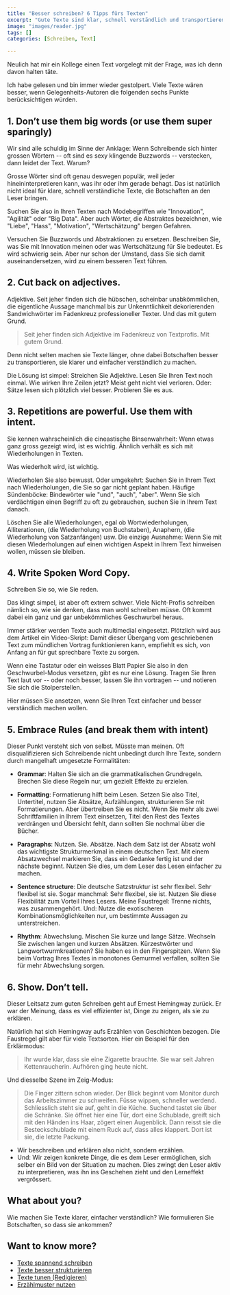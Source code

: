 ```yaml
---
title: "Besser schreiben? 6 Tipps fürs Texten"
excerpt: "Gute Texte sind klar, schnell verständlich und transportieren Botschaften. Doch wie kommt man zu solchen Texten?"
image: "images/reader.jpg"
tags: []
categories: [Schreiben, Text]

---
```


Neulich hat mir ein Kollege einen Text vorgelegt mit der Frage, was ich denn davon halten täte. 

Ich habe gelesen und bin immer wieder gestolpert. Viele Texte wären besser, wenn Gelegenheits-Autoren die folgenden sechs Punkte berücksichtigen würden.

## 1. Don’t use them big words (or use them super sparingly)

Wir sind alle schuldig im Sinne der Anklage: Wenn Schreibende sich hinter grossen Wörtern -- oft sind es sexy klingende Buzzwords -- verstecken, dann leidet der Text. Warum?

Grosse Wörter sind oft genau deswegen populär, weil jeder hineininterpretieren kann, was ihr oder ihm gerade behagt. Das ist natürlich nicht ideal für klare, schnell verständliche Texte, die Botschaften an den Leser bringen.

Suchen Sie also in Ihren Texten nach Modebegriffen wie "Innovation", "Agilität" oder "Big Data". Aber auch Wörter, die Abstraktes bezeichnen, wie "Liebe", "Hass", "Motivation", "Wertschätzung" bergen Gefahren. 

Versuchen Sie Buzzwords und Abstraktionen zu ersetzen. Beschreiben Sie, was Sie mit Innovation meinen oder was Wertschätzung für Sie bedeutet. Es wird schwierig sein. Aber nur schon der Umstand, dass Sie sich damit auseinandersetzen, wird zu einem besseren Text führen.

## 2. Cut back on adjectives.

Adjektive. Seit jeher finden sich die hübschen, scheinbar unabkömmlichen, die eigentliche Aussage manchmal bis zur Unkenntlichkeit dekorierenden Sandwichwörter im Fadenkreuz professioneller Texter. Und das mit gutem Grund.

> Seit jeher finden sich Adjektive im Fadenkreuz von Textprofis. Mit gutem Grund. 

Denn nicht selten machen sie Texte länger, ohne dabei Botschaften besser zu transportieren, sie klarer und einfacher verständlich zu machen.

Die Lösung ist simpel: Streichen Sie Adjektive. Lesen Sie Ihren Text noch einmal. Wie wirken Ihre Zeilen jetzt? Meist geht nicht viel verloren. Oder: Sätze lesen sich plötzlich viel besser. Probieren Sie es aus.

## 3. Repetitions are powerful. Use them with intent.

Sie kennen wahrscheinlich die cineastische Binsenwahrheit: Wenn etwas ganz gross gezeigt wird, ist es wichtig. Ähnlich verhält es sich mit Wiederholungen in Texten.

Was wiederholt wird, ist wichtig.

Wiederholen Sie also bewusst. Oder umgekehrt: Suchen Sie in Ihrem Text nach Wiederholungen, die Sie so gar nicht geplant haben. Häufige Sündenböcke: Bindewörter wie "und", "auch", "aber". Wenn Sie sich verdächtigen einen Begriff zu oft zu gebrauchen, suchen Sie in Ihrem Text danach. 

Löschen Sie alle Wiederholungen, egal ob Wortwiederholungen, Alliterationen, (die Wiederholung von Buchstaben), Anaphern, (die Wiederholung von Satzanfängen) usw. Die einzige Ausnahme: Wenn Sie mit diesen Wiederholungen auf einen wichtigen Aspekt in Ihrem Text hinweisen wollen, müssen sie bleiben.

## 4. Write Spoken Word Copy.

Schreiben Sie so, wie Sie reden.

Das klingt simpel, ist aber oft extrem schwer. Viele Nicht-Profis schreiben nämlich so, wie sie denken, dass man wohl schreiben müsse. Oft kommt dabei ein ganz und gar unbekömmliches Geschwurbel heraus. 

Immer stärker werden Texte auch multimedial eingesetzt. Plötzlich wird aus dem Artikel ein Video-Skript: Damit dieser Übergang vom geschriebenen Text zum mündlichen Vortrag funktionieren kann, empfiehlt es sich, von Anfang an für gut sprechbare Texte zu sorgen.

Wenn eine Tastatur oder ein weisses Blatt Papier Sie also in den Geschwurbel-Modus versetzen, gibt es nur eine Lösung. Tragen Sie Ihren Text laut vor -- oder noch besser, lassen Sie ihn vortragen -- und notieren Sie sich die Stolperstellen. 

Hier müssen Sie ansetzen, wenn Sie Ihren Text einfacher und besser verständlich machen wollen.


## 5. Embrace Rules (and break them with intent)

Dieser Punkt versteht sich von selbst. Müsste man meinen. Oft disqualifizieren sich Schreibende nicht unbedingt durch Ihre Texte, sondern durch mangelhaft umgesetzte Formalitäten:

- **Grammar**: Halten Sie sich an die grammatikalischen Grundregeln. Brechen Sie diese Regeln nur, um gezielt Effekte zu erzielen.

- **Formatting**: Formatierung hilft beim Lesen. Setzen Sie also Titel, Untertitel, nutzen Sie Absätze, Aufzählungen, strukturieren Sie mit Formatierungen. Aber übertreiben Sie es nicht. Wenn Sie mehr als zwei Schriftfamilien in Ihrem Text einsetzen, Titel den Rest des Textes verdrängen und Übersicht fehlt, dann sollten Sie nochmal über die Bücher. 

- **Paragraphs**: Nutzen. Sie. Absätze. Nach dem Satz ist der Absatz wohl das wichtigste Strukturmerkmal in einem deutschen Text. Mit einem Absatzwechsel markieren Sie, dass ein Gedanke fertig ist und der nächste beginnt. Nutzen Sie dies, um dem Leser das Lesen einfacher zu machen.

- **Sentence structure**: Die deutsche Satzstruktur ist sehr flexibel. Sehr flexibel ist sie. Sogar manchmal: Sehr flexibel, sie ist. Nutzen Sie diese Flexibilität zum Vorteil Ihres Lesers. Meine Faustregel: Trenne nichts, was zusammengehört. Und: Nutze die exotischeren Kombinationsmöglichkeiten nur, um bestimmte Aussagen zu unterstreichen.

- **Rhythm**: Abwechslung. Mischen Sie kurze und lange Sätze. Wechseln Sie zwischen langen und kurzen Absätzen. Kürzestwörter und Langwortwurmkreationen? Sie haben es in den Fingerspitzen. Wenn Sie beim Vortrag Ihres Textes in monotones Gemurmel verfallen, sollten Sie für mehr Abwechslung sorgen.

## 6. Show. Don’t tell.

Dieser Leitsatz zum guten Schreiben geht auf Ernest Hemingway zurück. Er war der Meinung, dass es viel effizienter ist, Dinge zu zeigen, als sie zu erklären.

Natürlich hat sich Hemingway aufs Erzählen von Geschichten bezogen. Die Faustregel gilt aber für viele Textsorten. Hier ein Beispiel für den Erklärmodus:

> Ihr wurde klar, dass sie eine Zigarette brauchte. Sie war seit Jahren Kettenraucherin. Aufhören ging heute nicht.

Und diesselbe Szene im Zeig-Modus:

> Die Finger zittern schon wieder. Der Blick beginnt vom Monitor durch das Arbeitszimmer zu schweifen. Füsse wippen, schneller werdend. Schliesslich steht sie auf, geht in die Küche. Suchend tastet sie über die Schränke. Sie öffnet hier eine Tür, dort eine Schublade, greift sich mit den Händen ins Haar, zögert einen Augenblick. Dann reisst sie die Besteckschublade mit einem Ruck auf, dass alles klappert. Dort ist sie, die letzte Packung. 
 
- Wir beschreiben und erklären also nicht, sondern erzählen.
- Und: Wir zeigen konkrete Dinge, die es dem Leser ermöglichen, sich selber ein Bild von der Situation zu machen. Dies zwingt den Leser aktiv zu interpretieren, was ihn ins Geschehen zieht und den Lerneffekt vergrössert.

## What about you?

Wie machen Sie Texte klarer, einfacher verständlich? Wie formulieren Sie Botschaften, so dass sie ankommen?

## Want to know more?

- [Texte spannend schreiben](/spannend-schreiben/)
- [Texte besser strukturieren](/puzzle/)
- [Texte tunen (Redigieren)](/wie-ich-editiere/)
- [Erzählmuster nutzen](/Monster-Held-Glanztat/)

